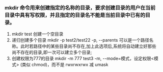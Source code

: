 ### mkdir 命令用来创建指定的名称的目录，要求创建目录的用户在当前目录中具有写权限，并且指定的目录名不能是当前目录中已有的目录。

1. mkdir test 创建一个空目录
2. 递归创建多个目录
   mkdir -p test2/test22
      -p, --parents  可以是一个路径名称。此时若路径中的某些目录尚不存在,加上此选项后,系统将自动建立好那些尚不存在的目录,即一次可以建立多个目录;
3. 创建权限为777的目录
   mkdir -m 777 test3
      -m, --mode=模式，设定权限<模式> (类似 chmod)，而不是 rwxrwxrwx 减 umask
